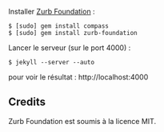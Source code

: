 Installer [Zurb Foundation](http://foundation.zurb.com/docs/sass.html) :

    $ [sudo] gem install compass
    $ [sudo] gem install zurb-foundation

Lancer le serveur (sur le port 4000) :

    $ jekyll --server --auto

pour voir le résultat : http://localhost:4000

## Credits

Zurb Foundation est soumis à la licence MIT.


